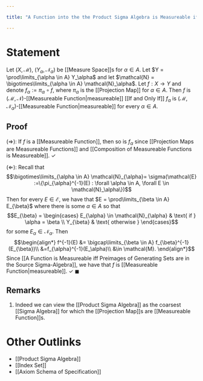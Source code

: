 ```yaml
---

title: "A Function into the the Product Sigma Algebra is Measureable iff its components are Measureable"

---
```

# Statement
Let $(X, \mathcal{M})$, $(Y_{\alpha}, \mathcal{N}_\alpha)$ be [[Measure Space]]s for $\alpha \in A$. Let $Y = \prod\limits_{\alpha \in A} Y_\alpha$ and let $\mathcal{N} = \bigotimes\limits_{\alpha \in A} \mathcal{N}_\alpha$. Let $f : X \to Y$ and denote $f_{\alpha} := \pi_{\alpha} \circ f$, where $\pi_\alpha$ is the [[Projection Map]] for $\alpha \in A$. Then $f$ is $(\mathcal{M}, \mathcal{N})$-[[Measureable Function|measureable]] [[If and Only If]] $f_\alpha$ is $(\mathcal{M}, \mathcal{N}_\alpha)$-[[Measureable Function|measureable]] for every $\alpha \in A$.

## Proof
$(\Rightarrow)$: If $f$ is a [[Measureable Function]], then so is $f_{\alpha}$ since [[Projection Maps are Measureable Functions]] and [[Composition of Measureable Functions is Measureable]]. $\checkmark$

$(\Leftarrow)$: Recall that 
$$\bigotimes\limits_{\alpha \in A} \mathcal{N}_{\alpha}= \sigma(\mathcal{E} :=\{\pi_{\alpha}^{-1}(E) : \forall \alpha \in A, \forall E \in \mathcal{N}_\alpha\})$$
Then for every $E \in \mathcal{E}$, we have that $E = \prod\limits_{\beta \in A} E_{\beta}$ where there is some $\alpha \in A$ so that 
$$E_{\beta} = \begin{cases}  
E_{\alpha} \in \mathcal{N}_{\alpha} & \text{ if } \alpha = \beta \\
Y_{\beta}  & \text{ otherwise }
\end{cases}$$
for some $E_{\alpha} \in \mathcal{N}_{\alpha}$. Then 
$$\begin{align*}
f^{-1}(E) &= \bigcap\limits_{\beta  \in A} f_{\beta}^{-1}(E_{\beta})\\
&=f_{\alpha}^{-1}(E_\alpha)\\
&\in \mathcal{M}.
\end{align*}$$
Since [[A Function is Measureable iff Preimages of Generating Sets are in the Source Sigma-Algebra]], we have that $f$ is [[Measureable Function|measureable]]. $\checkmark$ $\blacksquare$

## Remarks
1. Indeed we can view the [[Product Sigma Algebra]] as the coarsest [[Sigma Algebra]] for which the [[Projection Map]]s are [[Measureable Function]]s.


# Other Outlinks
- [[Product Sigma Algebra]]
- [[Index Set]]
- [[Axiom Schema of Specification]]